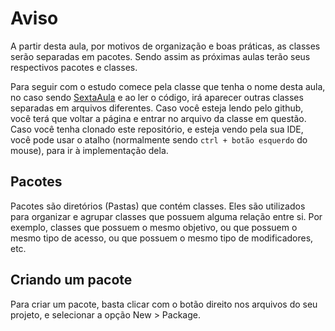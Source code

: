 # Aviso
A partir desta aula, por motivos de organização e boas práticas, as classes serão separadas em pacotes. Sendo assim as próximas aulas terão seus respectivos pacotes e classes.

Para seguir com o estudo comece pela classe que tenha o nome desta aula, no caso sendo [SextaAula](https://github.com/JaaumG/Aulas-Java/blob/main/src/main/java/dev/joaoguilherme/sextaaula/SextaAula.java)
e ao ler o código, irá aparecer outras classes separadas em arquivos diferentes.
Caso você esteja lendo pelo github, você terá que voltar a página e entrar no arquivo da classe em questão.
Caso você tenha clonado este repositório, e esteja vendo pela sua IDE, você pode usar o atalho (normalmente sendo `ctrl + botão esquerdo` do mouse), para ir à implementação dela.

## Pacotes
Pacotes são diretórios (Pastas) que contém classes. Eles são utilizados para organizar e agrupar classes que possuem alguma relação entre si. Por exemplo, classes que possuem o mesmo objetivo, ou que possuem o mesmo tipo de acesso, ou que possuem o mesmo tipo de modificadores, etc.

## Criando um pacote
Para criar um pacote, basta clicar com o botão direito nos arquivos do seu projeto, e selecionar a opção New > Package.